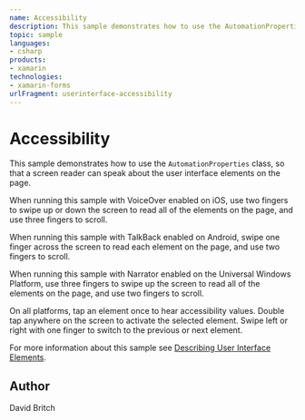 ```yaml
---
name: Accessibility
description: This sample demonstrates how to use the AutomationProperties class, so that a screen reader can speak about the user interface elements on the page. When running this sample with VoiceOver enabled on iOS, use two fingers to swipe up or down the screen to read all of the elements on the page, and use three fingers to scroll. When running this sample with TalkBack enabled on Android, swipe one finger across the screen to read each element on the page, and use two fingers to scroll. When running this sample with Narrator enabled on the Universal Windows Platform, use three fingers to swipe up the screen to read all of the elements on the page, and use two fingers to scroll. On all platforms, tap an element once to hear accessibility values. Double tap anywhere on the screen to activate the selected element. Swipe left or right with one finger to switch to the previous or next element. For more information about this sample see Describing User Interface Elements.
topic: sample
languages:
- csharp
products:
- xamarin
technologies:
- xamarin-forms
urlFragment: userinterface-accessibility
---
```

Accessibility
=============

This sample demonstrates how to use the `AutomationProperties` class, so that a screen reader can speak about the user interface elements on the page.

When running this sample with VoiceOver enabled on iOS, use two fingers to swipe up or down the screen to read all of the elements on the page, and use three fingers to scroll.

When running this sample with TalkBack enabled on Android, swipe one finger across the screen to read each element on the page, and use two fingers to scroll.

When running this sample with Narrator enabled on the Universal Windows Platform, use three fingers to swipe up the screen to read all of the elements on the page, and use two fingers to scroll.

On all platforms, tap an element once to hear accessibility values. Double tap anywhere on the screen to activate the selected element. Swipe left or right with one finger to switch to the previous or next element.

For more information about this sample see [Describing User Interface Elements](https://developer.xamarin.com/guides/xamarin-forms/advanced/accessibility/describing-ui-elements/).

Author
------

David Britch

